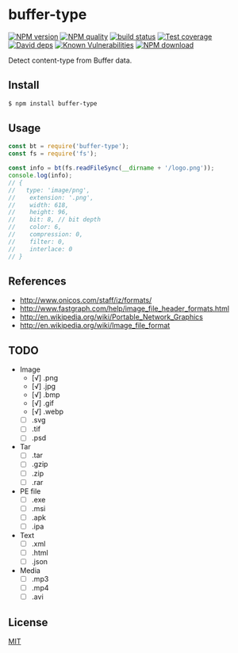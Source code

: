 buffer-type
=======

[![NPM version][npm-image]][npm-url]
[![NPM quality][quality-image]][quality-url]
[![build status][travis-image]][travis-url]
[![Test coverage][codecov-image]][codecov-url]
[![David deps][david-image]][david-url]
[![Known Vulnerabilities][snyk-image]][snyk-url]
[![NPM download][download-image]][download-url]

[npm-image]: https://img.shields.io/npm/v/buffer-type.svg?style=flat-square
[npm-url]: https://npmjs.org/package/buffer-type
[quality-image]: http://npm.packagequality.com/shield/buffer-type.svg?style=flat-square
[quality-url]: http://packagequality.com/#?package=buffer-type
[travis-image]: https://img.shields.io/travis/node-modules/buffer-type.svg?style=flat-square
[travis-url]: https://travis-ci.org/node-modules/buffer-type
[codecov-image]: https://img.shields.io/codecov/c/github/node-modules/buffer-type.svg?style=flat-square
[codecov-url]: https://codecov.io/gh/node-modules/buffer-type
[david-image]: https://img.shields.io/david/node-modules/buffer-type.svg?style=flat-square
[david-url]: https://david-dm.org/node-modules/buffer-type
[snyk-image]: https://snyk.io/test/npm/buffer-type/badge.svg?style=flat-square
[snyk-url]: https://snyk.io/test/npm/buffer-type
[download-image]: https://img.shields.io/npm/dm/buffer-type.svg?style=flat-square
[download-url]: https://npmjs.org/package/buffer-type

Detect content-type from Buffer data.

## Install

```bash
$ npm install buffer-type
```

## Usage

```js
const bt = require('buffer-type');
const fs = require('fs');

const info = bt(fs.readFileSync(__dirname + '/logo.png'));
console.log(info);
// {
//   type: 'image/png',
//    extension: '.png',
//    width: 618,
//    height: 96,
//    bit: 8, // bit depth
//    color: 6,
//    compression: 0,
//    filter: 0,
//    interlace: 0
// }
```

## References

* http://www.onicos.com/staff/iz/formats/
* http://www.fastgraph.com/help/image_file_header_formats.html
* http://en.wikipedia.org/wiki/Portable_Network_Graphics
* http://en.wikipedia.org/wiki/Image_file_format

## TODO

* Image
  * [√] .png
  * [√] .jpg
  * [√] .bmp
  * [√] .gif
  * [√] .webp
  * [ ] .svg
  * [ ] .tif
  * [ ] .psd
* Tar
  * [ ] .tar
  * [ ] .gzip
  * [ ] .zip
  * [ ] .rar
* PE file
  * [ ] .exe
  * [ ] .msi
  * [ ] .apk
  * [ ] .ipa
* Text
  * [ ] .xml
  * [ ] .html
  * [ ] .json
* Media
  * [ ] .mp3
  * [ ] .mp4
  * [ ] .avi

## License

[MIT](LICENSE.txt)
